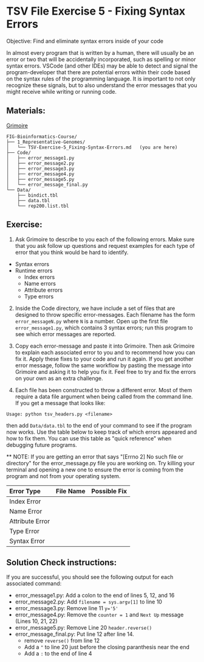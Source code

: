 # TSV File Exercise 5 - Fixing Syntax Errors

Objective: Find and eliminate syntax errors inside of your code

In almost every program that is written by a human, there will usually be an error or two that will be accidentally incorporated, such as spelling or minor syntax errors. VSCode (and other IDEs) may be able to detect and signal the program-developer that there are potential errors within their code based on the syntax rules of the programming language. It is important to not only recognize these signals, but to also understand the error messages that you might receive while writing or running code. 

## Materials: 
[Grimoire](https://chat.openai.com/g/g-n7Rs0IK86-grimoire)

```
FIG-Bioinformatics-Course/
├── 1_Representative-Genomes/
│   └── TSV-Exercise-5_Fixing-Syntax-Errors.md   (you are here)
├── Code/
│   ├── error_message1.py
│   ├── error_message2.py
│   ├── error_message3.py
│   ├── error_message4.py
│   ├── error_message5.py
│   └── error_message_final.py
└── Data/
    ├── bindict.tbl
    ├── data.tbl
    └── rep200.list.tbl   
```

## Exercise: 

1. Ask Grimoire to describe to you each of the following errors. Make sure that you ask follow up questions and request examples for each type of error that you think would be hard to identify.
* Syntax errors
* Runtime errors
    * Index errors
    * Name errors
    * Attribute errors
    * Type errors

2. Inside the Code directory, we have include a set of files that are designed to throw specific error-messages. Each filename has the form `error_messageN.py` where `N` is a number. Open up the first file `error_message1.py`, which contains 3 syntax errors; run this program to see which error messages are reported. 

3. Copy each error-message and paste it into Grimoire. Then ask Grimoire to explain each associated error to you and to recommend how you can fix it. Apply these fixes to your code and run it again. If you get another error message, follow the same workflow by pasting the message into Grimoire and asking it to help you fix it. Feel free to try and fix the errors on your own as an extra challenge.

4. Each file has been constructed to throw a different error. Most of them require a data file argument when being called from the command line. If you get a message that looks like:
```
Usage: python tsv_headers.py <filename>
```
then add `Data/data.tbl` to the end of your command to see if the program now works. Use the table below to keep track of which errors appeared and how to fix them. You can use this table as "quick reference" when debugging future programs.

** NOTE: If you are getting an error that says "[Errno 2] No such file or directory" for the error_message.py file you are working on. Try killing your terminal and opening a new one to ensure the error is coming from the program and not from your operating system.

| Error Type      | File Name | Possible Fix |
| :-------------- | --------- | ------------ |
| Index Error     |           |              |
| Name Error      |           |              |
| Attribute Error |           |              |
| Type Error      |           |              |
| Syntax Error    |           |              |


## Solution Check instructions:
If you are successful, you should see the following output for each associated command:

* error_message1.py: Add a colon to the end of lines 5, 12, and 16
* error_message2.py: Add `filename = sys.argv[1]` to line 10
* error_message3.py: Remove line 11 `y='5'`
* error_message4.py: Remove the `counter = 1` and `Next Up` message (Lines 10, 21, 22)
* error_message5.py: Remove Line 20 `header.reverse()`
* error_message_final.py: Put line 12 after line 14.
    * remove `reverse()` from line 12
    * Add a `"` to line 20 just before the closing paranthesis near the end
    * Add a `:` to the end of line 4
